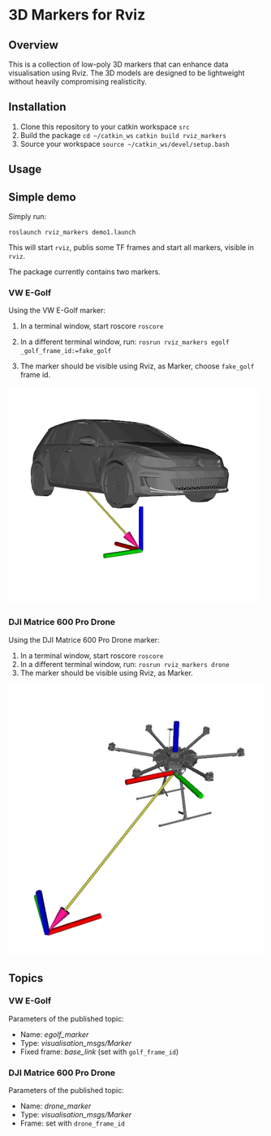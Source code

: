 # 3D Markers for Rviz

## Overview
This is a collection of low-poly 3D markers that can enhance data visualisation using Rviz. The 3D models are designed to be lightweight without heavily compromising realisticity.

## Installation

1. Clone this repository to your catkin workspace `src`
2. Build the package
`cd ~/catkin_ws`
`catkin build rviz_markers`
3. Source your workspace
`source ~/catkin_ws/devel/setup.bash`

## Usage

## Simple demo

Simply run:
```
roslaunch rviz_markers demo1.launch 
```
This will start `rviz`, publis some TF frames and start all markers, visible in `rviz`.

The package currently contains two markers. 
### VW E-Golf
Using the VW E-Golf marker:
1. In a terminal window, start roscore
`roscore`
2. In a different terminal window, run:
`rosrun rviz_markers egolf _golf_frame_id:=fake_golf`

3. The marker should be visible using Rviz, as Marker, choose `fake_golf` frame id. 

![](img/egolf01.png)

### DJI Matrice 600 Pro Drone
Using the DJI Matrice 600 Pro Drone marker:
1. In a terminal window, start roscore
`roscore`
2. In a different terminal window, run:
`rosrun rviz_markers drone`
3. The marker should be visible using Rviz, as Marker. 

![](img/drone01.png)

## Topics
### VW E-Golf
Parameters of the published topic:
* Name: *egolf_marker*
* Type: *visualisation_msgs/Marker*
* Fixed frame: *base_link* (set with `golf_frame_id`)

### DJI Matrice 600 Pro Drone
Parameters of the published topic:
* Name: *drone_marker*
* Type: *visualisation_msgs/Marker*
* Frame: set with `drone_frame_id`

